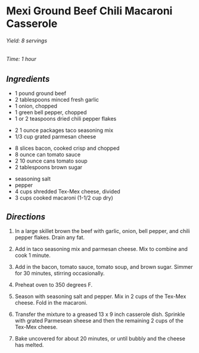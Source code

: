 # Mexi Ground Beef Chili Macaroni Casserole

######  Yield: 8 servings
######  Time: 1 hour

##  *Ingredients*
- 1 pound ground beef
- 2 tablespoons minced fresh garlic
- 1 onion, chopped
- 1 green bell pepper, chopped
- 1 or 2 teaspoons dried chili pepper flakes
<!-- -->
- 2 1 ounce packages taco seasoning mix
- 1/3 cup grated parmesan cheese
<!-- -->
- 8 slices bacon, cooked crisp and chopped
- 8 ounce can tomato sauce
- 2 10 ounce cans tomato soup
- 2 tablespoons brown sugar
<!-- -->
- seasoning salt
- pepper
- 4 cups shredded Tex-Mex cheese, divided
- 3 cups cooked macaroni (1-1/2 cup dry)
##  *Directions*
1. In a large skillet brown the beef with garlic, onion, bell pepper, and
chili pepper flakes.  Drain any fat.

2. Add in taco seasoning mix and parmesan cheese.  Mix to combine and
cook 1 minute.

3. Add in the bacon, tomato sauce, tomato soup, and brown sugar.  Simmer
for 30 minutes, stirring occasionally.

4. Preheat oven to 350 degrees F.

5. Season with seasoning salt and pepper.  Mix in 2 cups of the Tex-Mex
cheese.  Fold in the macaroni.

6. Transfer the mixture to a greased 13 x 9 inch casserole dish.
Sprinkle with grated Parmesean sheese and then the remaining 2 cups of
the Tex-Mex cheese.

7. Bake uncovered for about 20 minutes, or until bubbly and the cheese
has melted.